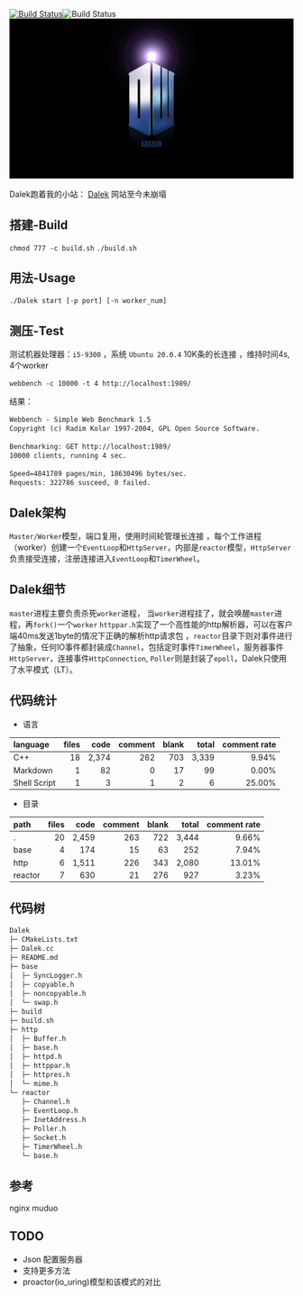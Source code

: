 <a href="https://travis-ci.org/caozhiyi/CppNet"><img src="https://travis-ci.org/caozhiyi/CppNet.svg?branch=master" alt="Build Status"></a>![Build Status](https://img.shields.io/badge/language-c++-writek.svg)
![dw](tadis.jpg)

Dalek跑着我的小站：
[Dalek](http://www.pinkdoc.cn)
网站至今未崩塌 
## 搭建-Build
`chmod 777 -c build.sh`
`./build.sh`
## 用法-Usage
`./Dalek start [-p port] [-n worker_num]`

## 测压-Test
测试机器处理器：`i5-9300` ，系统 `Ubuntu 20.0.4`
10K条的长连接 ，维持时间4s, 4个worker
```
webbench -c 10000 -t 4 http://localhost:1989/
```
结果：
```
Webbench - Simple Web Benchmark 1.5
Copyright (c) Radim Kolar 1997-2004, GPL Open Source Software.

Benchmarking: GET http://localhost:1989/
10000 clients, running 4 sec.

Speed=4841789 pages/min, 18630496 bytes/sec.
Requests: 322786 susceed, 0 failed.

```
## Dalek架构
`Master/Worker`模型，端口复用，使用时间轮管理长连接 ，每个工作进程（worker）创建一个`EventLoop`和`HttpServer`，内部是`reactor`模型，`HttpServer`负责接受连接，注册连接进入`EventLoop`和`TimerWheel`。

## Dalek细节
`master`进程主要负责杀死`worker`进程， 当`worker`进程挂了，就会唤醒`master`进程，再`fork()`一个`worker`
`httppar.h`实现了一个高性能的http解析器，可以在客户端40ms发送1byte的情况下正确的解析http请求包 ，`reactor`目录下则对事件进行了抽象，任何IO事件都封装成`Channel`，包括定时事件`TimerWheel`，服务器事件`HttpServer`，连接事件`HttpConnection`, `Poller`则是封装了`epoll`，Dalek只使用了水平模式（LT）。

## 代码统计
* 语言

| language | files | code | comment | blank | total | comment rate |
| :--- | ---: | ---: | ---: | ---: | ---: | ---: |
| C++ | 18 | 2,374 | 262 | 703 | 3,339 | 9.94% |
| Markdown | 1 | 82 | 0 | 17 | 99 | 0.00% |
| Shell Script | 1 | 3 | 1 | 2 | 6 | 25.00% |
* 目录

| path | files | code | comment | blank | total | comment rate |
| :--- | ---: | ---: | ---: | ---: | ---: | ---: |
| . | 20 | 2,459 | 263 | 722 | 3,444 | 9.66% |
| base | 4 | 174 | 15 | 63 | 252 | 7.94% |
| http | 6 | 1,511 | 226 | 343 | 2,080 | 13.01% |
| reactor | 7 | 630 | 21 | 276 | 927 | 3.23% |

## 代码树

```
Dalek
├─ CMakeLists.txt
├─ Dalek.cc
├─ README.md
├─ base
│  ├─ SyncLogger.h
│  ├─ copyable.h
│  ├─ noncopyable.h
│  └─ swap.h
├─ build
├─ build.sh
├─ http
│  ├─ Buffer.h
│  ├─ base.h
│  ├─ httpd.h
│  ├─ httppar.h
│  ├─ httpres.h
│  └─ mime.h
└─ reactor
   ├─ Channel.h
   ├─ EventLoop.h
   ├─ InetAddress.h
   ├─ Poller.h
   ├─ Socket.h
   ├─ TimerWheel.h
   └─ base.h

```
## 参考
nginx
muduo
## TODO 
* Json 配置服务器
* 支持更多方法
* proactor(io_uring)模型和该模式的对比


